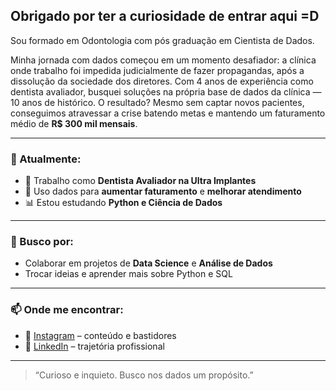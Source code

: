 ## Obrigado por ter a curiosidade de entrar aqui =D

Sou formado em Odontologia com pós graduação em Cientista de Dados.

Minha jornada com dados começou em um momento desafiador: a clínica onde trabalho foi impedida judicialmente de fazer propagandas, após a dissolução da sociedade dos diretores. Com 4 anos de experiência como dentista avaliador, busquei soluções na própria base de dados da clínica — 10 anos de histórico. O resultado? Mesmo sem captar novos pacientes, conseguimos atravessar a crise batendo metas e mantendo um faturamento médio de **R$ 300 mil mensais**.

---

### 💼 Atualmente:
- 🔭 Trabalho como **Dentista Avaliador na Ultra Implantes**
- 🎯 Uso dados para **aumentar faturamento** e **melhorar atendimento**
- 📊 Estou estudando **Python e Ciência de Dados**

---

### 🤝 Busco por:
- Colaborar em projetos de **Data Science** e **Análise de Dados**
- Trocar ideias e aprender mais sobre Python e SQL

---

### 📫 Onde me encontrar:
- 🎥 [Instagram](https://instagram.com/lisboarenatoo/) – conteúdo e bastidores
- 💼 [LinkedIn](https://www.linkedin.com/in/renatolisboadesouza/) – trajetória profissional

---

> “Curioso e inquieto. Busco nos dados um propósito.”
